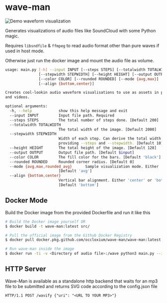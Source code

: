 # wave-man

![Demo waveform visualization](demo/demo.png "Demo waveform visualization")

Generates visualizations of audio files like SoundCloud with some Python magic.

Requires `libsndfile` & `ffmpeg` to read audio format other than pure waves if used in host mode.

Otherwise just run the docker image and mount the audio file as volume.

```bash
usage: main.py [-h] --input INPUT [--steps STEPS] [--totalwidth TOTALWIDTH]
               [--stepwidth STEPWIDTH] [--height HEIGHT] [--output OUTPUT]
               [--color COLOR] [--rounded ROUNDED] [--mode {avg,max}]
               [--align {bottom,center}]

Creates cool-lookin audio waveform visualisations to use as assets in players
and videos.

optional arguments:
  -h, --help            show this help message and exit
  --input INPUT         Input file path. Required
  --steps STEPS         The total number of steps done. [Default 200]
  --totalwidth TOTALWIDTH
                        The total width of the image. [Default 2000]
  --stepwidth STEPWIDTH
                        Width of each step. Can derive the total width by
                        providing --steps and --stepwidth. [Default 10]
  --height HEIGHT       The total height of the image. [Default 128]
  --output OUTPUT       Output file path. [Default $input]
  --color COLOR         The fill color for the bars. [Default 'black']
  --rounded ROUNDED     Rounded corner radius. [Default 0]
  --mode {avg,max,rounded_avg}      Sample visualization mode. Either 'avg', 'rounded_avg', or 'max'
                        [Default 'avg']
  --align {bottom,center}
                        Vertical bar alignment. Either 'center' or 'bottom'
                        [Default 'bottom']
```

## Docker Mode

Build the Docker image from the provided Dockerfile and run it like this 

```bash
# Build the Docker image yourself OR
$ docker build -t wave-man:latest src/

# Pull the official image from the Github Docker Registry
$ docker pull docker.pkg.github.com/occloxium/wave-man/wave-man:latest

# Run wave-man inside the image
$ docker run -ti -v <Directory of audio file>:/wave python3 main.py --input <Audio file> [ARGS...]
```

## HTTP Server

Wave-Man is available as a standalone http backend that waits for an mp3 file to be submitted and returns SVG code
according to the config.json file

```
HTTP/1.1 POST /wavify {"uri": "<URL TO YOUR MP3>"}
```


